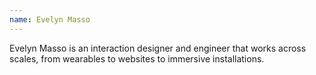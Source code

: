 ```yaml
---
name: Evelyn Masso
---
```

Evelyn Masso is an interaction designer and engineer that works across scales, from wearables to websites to immersive installations.
